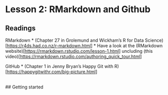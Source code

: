 Lesson 2: RMarkdown and Github
================

## Readings

RMarkdown \* (Chapter 27 in Grolemund and Wickham’s R for Data
Science)\[<https://r4ds.had.co.nz/r-markdown.html>\] \* Have a look at
the (RMarkdown website)\[<https://rmarkdown.rstudio.com/lesson-1.html>\]
uncluding (this
video)\[<https://rmarkdown.rstudio.com/authoring_quick_tour.html>\]

GitHub \* (Chapter 1 in Jenny Bryan’s Happy Git with
R)\[<https://happygitwithr.com/big-picture.html>\]

<br> \#\# Getting started
